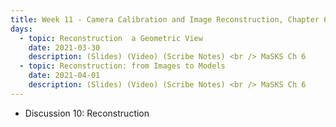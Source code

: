 ```yaml
---
title: Week 11 - Camera Calibration and Image Reconstruction, Chapter 6 of MaSKS 
days:
  - topic: Reconstruction  a Geometric View
    date: 2021-03-30
    description: (Slides) (Video) (Scribe Notes) <br /> MaSKS Ch 6
  - topic: Reconstruction: from Images to Models
    date: 2021-04-01
    description: (Slides) (Video) (Scribe Notes) <br /> MaSKS Ch 6
---
```


- Discussion 10: Reconstruction
